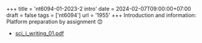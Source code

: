 +++
title = 'nt6094-01-2023-2 intro'
date = 2024-02-07T09:00:00+07:00
draft = false
tags = ['nt6094']
url = '1955'
+++
Introduction and information: Platform preparation by assignment 😊
<!--more-->

+ [sci_j_writing_01.pdf](https://osf.io/2dscm)
